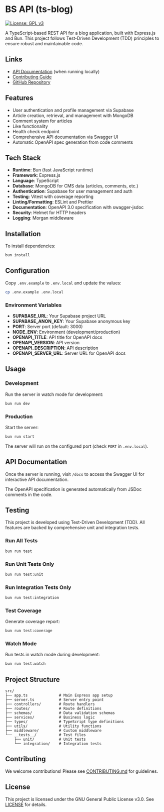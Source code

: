 # BS API (ts-blog)

[![License: GPL v3](https://img.shields.io/badge/License-GPLv3-blue.svg)](https://www.gnu.org/licenses/gpl-3.0)

A TypeScript-based REST API for a blog application, built with Express.js and Bun. This project follows Test-Driven Development (TDD) principles to ensure robust and maintainable code.

## Links

- [API Documentation](http://localhost:3000/docs) (when running locally)
- [Contributing Guide](CONTRIBUTING.md)
- [GitHub Repository](https://github.com/Blich-Studio/bs-api)

## Features

- User authentication and profile management via Supabase
- Article creation, retrieval, and management with MongoDB
- Comment system for articles
- Like functionality
- Health check endpoint
- Comprehensive API documentation via Swagger UI
- Automatic OpenAPI spec generation from code comments

## Tech Stack

- **Runtime**: Bun (fast JavaScript runtime)
- **Framework**: Express.js
- **Language**: TypeScript
- **Database**: MongoDB for CMS data (articles, comments, etc.)
- **Authentication**: Supabase for user management and auth
- **Testing**: Vitest with coverage reporting
- **Linting/Formatting**: ESLint and Prettier
- **Documentation**: OpenAPI 3.0 specification with swagger-jsdoc
- **Security**: Helmet for HTTP headers
- **Logging**: Morgan middleware

## Installation

To install dependencies:

```bash
bun install
```

## Configuration

Copy `.env.example` to `.env.local` and update the values:

```bash
cp .env.example .env.local
```

### Environment Variables

- **SUPABASE_URL**: Your Supabase project URL
- **SUPABASE_ANON_KEY**: Your Supabase anonymous key
- **PORT**: Server port (default: 3000)
- **NODE_ENV**: Environment (development/production)
- **OPENAPI_TITLE**: API title for OpenAPI docs
- **OPENAPI_VERSION**: API version
- **OPENAPI_DESCRIPTION**: API description
- **OPENAPI_SERVER_URL**: Server URL for OpenAPI docs

## Usage

### Development

Run the server in watch mode for development:

```bash
bun run dev
```

### Production

Start the server:

```bash
bun run start
```

The server will run on the configured port (check `PORT` in `.env.local`).

## API Documentation

Once the server is running, visit `/docs` to access the Swagger UI for interactive API documentation.

The OpenAPI specification is generated automatically from JSDoc comments in the code.

## Testing

This project is developed using Test-Driven Development (TDD). All features are backed by comprehensive unit and integration tests.

### Run All Tests

```bash
bun run test
```

### Run Unit Tests Only

```bash
bun run test:unit
```

### Run Integration Tests Only

```bash
bun run test:integration
```

### Test Coverage

Generate coverage report:

```bash
bun run test:coverage
```

### Watch Mode

Run tests in watch mode during development:

```bash
bun run test:watch
```

## Project Structure

```
src/
├── app.ts              # Main Express app setup
├── server.ts           # Server entry point
├── controllers/        # Route handlers
├── routes/             # Route definitions
├── schemas/            # Data validation schemas
├── services/           # Business logic
├── types/              # TypeScript type definitions
├── utils/              # Utility functions
├── middleware/         # Custom middleware
└── __tests__/          # Test files
    ├── unit/           # Unit tests
    └── integration/    # Integration tests
```

## Contributing

We welcome contributions! Please see [CONTRIBUTING.md](CONTRIBUTING.md) for guidelines.

## License

This project is licensed under the GNU General Public License v3.0. See [LICENSE](LICENSE) for details.
